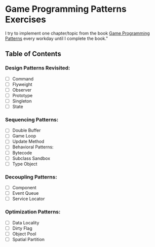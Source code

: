 # Game Programming Patterns Exercises
I try to implement one chapter/topic from the book [Game Programming Patterns](https://gameprogrammingpatterns.com "Game Programming Patterns") every workday until I complete the book."

## Table of Contents

### Design Patterns Revisited:

- [ ] Command
- [ ] Flyweight
- [ ]  Observer
- [ ] Prototype
- [ ] Singleton
- [ ] State

### Sequencing Patterns:

- [ ] Double Buffer
- [ ] Game Loop
- [ ] Update Method
- [ ] Behavioral Patterns:
- [ ] Bytecode
- [ ] Subclass Sandbox
- [ ] Type Object

### Decoupling Patterns:

- [ ] Component
- [ ] Event Queue
- [ ] Service Locator

### Optimization Patterns:

- [ ] Data Locality
- [ ] Dirty Flag
- [ ] Object Pool
- [ ] Spatial Partition
